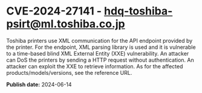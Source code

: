 # CVE-2024-27141 - hdq-toshiba-psirt@ml.toshiba.co.jp

Toshiba printers use XML communication for the API endpoint provided by the printer. For the endpoint, XML parsing library is used and it is vulnerable to a time-based blind XML External Entity (XXE) vulnerability. An attacker can DoS the printers by sending a HTTP request without authentication. An attacker can exploit the XXE to retrieve information. As for the affected products/models/versions, see the reference URL.

**Publish date:** 2024-06-14
